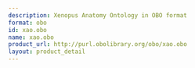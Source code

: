 ```yaml
---
description: Xenopus Anatomy Ontology in OBO format
format: obo
id: xao.obo
name: xao.obo
product_url: http://purl.obolibrary.org/obo/xao.obo
layout: product_detail
---
```


